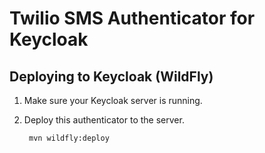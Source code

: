 Twilio SMS Authenticator for Keycloak
==================

Deploying to Keycloak (WildFly)
---------------------

1. Make sure your Keycloak server is running.

2. Deploy this authenticator to the server.

        mvn wildfly:deploy